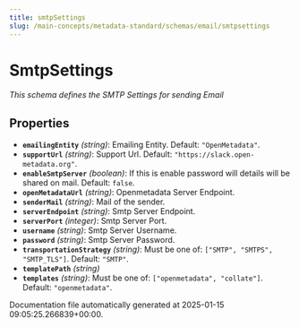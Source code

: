 ```yaml
---
title: smtpSettings
slug: /main-concepts/metadata-standard/schemas/email/smtpsettings
---
```


# SmtpSettings

*This schema defines the SMTP Settings for sending Email*

## Properties

- **`emailingEntity`** *(string)*: Emailing Entity. Default: `"OpenMetadata"`.
- **`supportUrl`** *(string)*: Support Url. Default: `"https://slack.open-metadata.org"`.
- **`enableSmtpServer`** *(boolean)*: If this is enable password will details will be shared on mail. Default: `false`.
- **`openMetadataUrl`** *(string)*: Openmetadata Server Endpoint.
- **`senderMail`** *(string)*: Mail of the sender.
- **`serverEndpoint`** *(string)*: Smtp Server Endpoint.
- **`serverPort`** *(integer)*: Smtp Server Port.
- **`username`** *(string)*: Smtp Server Username.
- **`password`** *(string)*: Smtp Server Password.
- **`transportationStrategy`** *(string)*: Must be one of: `["SMTP", "SMTPS", "SMTP_TLS"]`. Default: `"SMTP"`.
- **`templatePath`** *(string)*
- **`templates`** *(string)*: Must be one of: `["openmetadata", "collate"]`. Default: `"openmetadata"`.


Documentation file automatically generated at 2025-01-15 09:05:25.266839+00:00.
